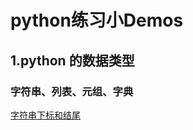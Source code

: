# python练习小Demos

## 1.python 的数据类型

### 字符串、列表、元组、字典

[字符串下标和结尾](pythonPractice/lesson/StringLearn/subscriptAndSlice.py)      
